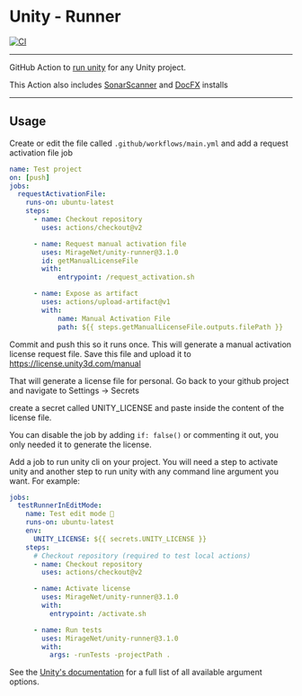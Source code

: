 # Unity - Runner
[![CI](https://github.com/MirageNet/unity-runner/workflows/CI/badge.svg)](https://github.com/MirageNet/unity-runner/actions?query=workflow%3ACI)

---

GitHub Action to 
[run unity](https://github.com/marketplace/actions/unity-runner) 
for any Unity project. 

This Action also includes [SonarScanner](https://docs.sonarqube.org/latest/analysis/scan/sonarscanner/) and [DocFX](https://dotnet.github.io/docfx/) installs

---

## Usage

Create or edit the file called `.github/workflows/main.yml` and add a request activation file job

```yaml
name: Test project
on: [push]
jobs:
  requestActivationFile:
    runs-on: ubuntu-latest
    steps:
      - name: Checkout repository
        uses: actions/checkout@v2

      - name: Request manual activation file
        uses: MirageNet/unity-runner@3.1.0
        id: getManualLicenseFile
        with:
            entrypoint: /request_activation.sh

      - name: Expose as artifact
        uses: actions/upload-artifact@v1
        with:
            name: Manual Activation File
            path: ${{ steps.getManualLicenseFile.outputs.filePath }}
```

Commit and push this so it runs once. This will generate a manual activation license request file.  Save this file and upload it to https://license.unity3d.com/manual

That will generate a license file for personal.  Go back to your github project and navigate to Settings -> Secrets

create a secret called UNITY_LICENSE and paste inside the content of the license file.

You can disable the job by adding `if: false()` or commenting it out, you only needed it to generate the license.

Add a job to run unity cli on your project.  You will need a step to activate unity and another step to run unity with any command line argument you want.  For example:

```yaml
jobs:
  testRunnerInEditMode:
    name: Test edit mode 📝
    runs-on: ubuntu-latest
    env:
      UNITY_LICENSE: ${{ secrets.UNITY_LICENSE }}   
    steps:
      # Checkout repository (required to test local actions)
      - name: Checkout repository
        uses: actions/checkout@v2

      - name: Activate license
        uses: MirageNet/unity-runner@3.1.0
        with:
          entrypoint: /activate.sh

      - name: Run tests
        uses: MirageNet/unity-runner@3.1.0
        with:
          args: -runTests -projectPath .
```

See the [Unity's documentation](https://docs.unity3d.com/Manual/CommandLineArguments.html) for a full list of all available argument options.
